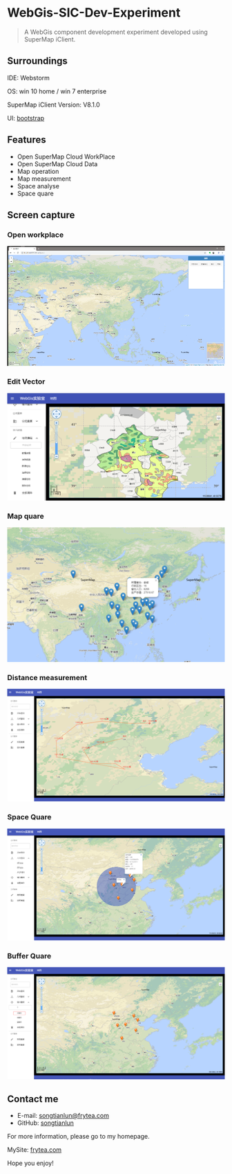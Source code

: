 # WebGis-SIC-Dev-Experiment

>A WebGis component development experiment developed using SuperMap iClient.

## Surroundings

IDE: Webstorm

OS: win 10 home / win 7 enterprise

SuperMap iClient Version: V8.1.0

UI: [bootstrap](https://getbootstrap.com/)





## Features

 - Open SuperMap Cloud WorkPlace
 - Open SuperMap Cloud Data
 - Map operation
 - Map measurement
 - Space analyse
 - Space quare

## Screen capture

### Open workplace

![](https://raw.githubusercontent.com/songtianlun/Image-Hosting/image/20190510222409.png)

### Edit Vector

![](https://raw.githubusercontent.com/songtianlun/Image-Hosting/image/20190510222158.png)

### Map quare

![](https://raw.githubusercontent.com/songtianlun/Image-Hosting/image/20190510222342.png)

### Distance measurement

![](https://raw.githubusercontent.com/songtianlun/Image-Hosting/image/20190510222505.png)

### Space Quare

![](https://raw.githubusercontent.com/songtianlun/Image-Hosting/image/20190510222610.png)

### Buffer Quare

![](https://raw.githubusercontent.com/songtianlun/Image-Hosting/image/20190510222707.png)

## Contact me

- E-mail: songtianlun@frytea.com
- GitHub: [songtianlun](https://github.com/songtianlun) 

For more information, please go to my homepage.

MySite: [frytea.com](https://frytea.com/)

Hope you enjoy!